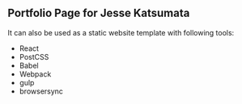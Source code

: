 ## Portfolio Page for Jesse Katsumata

It can also be used as a static website template with following tools:

- React
- PostCSS
- Babel
- Webpack
- gulp
- browsersync